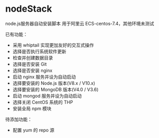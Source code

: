 # nodeStack
node.js服务器自动安装脚本
用于阿里云 ECS-centos-7.4，其他环境未测试

已有功能：
- 采用 whiptail 实现更加友好的交互式操作
- 选择是否执行系统软件更新
- 检查并创建数据目录
- 选择是否安装 Git
- 选择是否安装 nginx
- 启动 nginx 服务并设为自动启动
- 选择要安装的 Node.js 版本(V8.x / V10.x)
- 选择要安装的 MongoDB 版本(V4.0 / V3.6)
- 启动 mongod 服务并设为自动启动
- 选择关闭 CentOS 系统的 THP
- 安装全局 npm 模块

待添加功能：
- 配置 yum 的 repo 源
